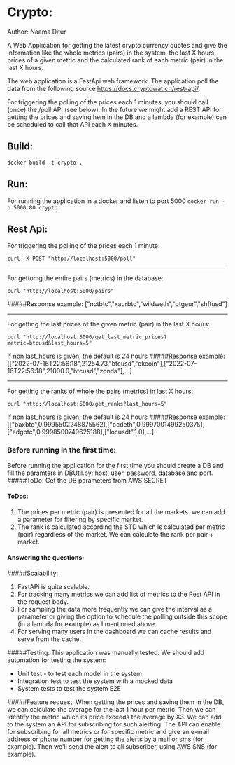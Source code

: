 # Crypto:

Author: Naama Ditur

A Web Application for getting the latest crypto currency quotes and give the information like the whole metrics (pairs) in the system, 
the last X hours prices of a given metric and the calculated rank of each metric (pair) in the last X hours.

The web application is a FastApi web framework.
The application poll the data from the following source https://docs.cryptowat.ch/rest-api/.

For triggering the polling of the prices each 1 minutes, you should call (once) the /poll API (see below).
In the future we might add a REST API for getting the prices and saving hem in the DB and a lambda (for example) 
can be scheduled to call that API each X minutes.


## Build:

`docker build -t crypto .`

## Run:
For running the application in a docker and listen to port 5000
`docker run -p 5000:80 crypto`


## Rest Api:

For triggering the polling of the prices each 1 minute:
~~~
curl -X POST "http://localhost:5000/poll"
~~~

---
For gettomg the entire pairs (metrics) in the database:
~~~
curl "http://localhost:5000/pairs"
~~~
#####Response example:
["nctbtc","xaurbtc","wildweth","btgeur","shftusd"]

---
For getting the last prices of the given metric (pair) in the last X hours:
~~~
curl "http://localhost:5000/get_last_metric_prices?metric=btcusd&last_hours=5"
~~~
If non last_hours is given, the default is 24 hours
#####Response example:
[["2022-07-16T22:56:18",21254.73,"btcusd","okcoin"],["2022-07-16T22:56:18",21000.0,"btcusd","zonda"],...]

---

For getting the ranks of whole the pairs (metrics) in last X hours:
~~~
curl "http://localhost:5000/get_ranks?last_hours=5"
~~~
If non last_hours is given, the default is 24 hours
#####Response example:
[["baxbtc",0.9995502248875562],["bcdeth",0.9997001499250375],["edgbtc",0.9998500749625188],["locusdt",1.0],...]


### Before running in the first time:
Before running the application for the first time you should create a DB and fill the paramters
in DBUtil.py: host, user, password, database and port.
#####ToDo: Get the DB parameters from AWS SECRET


#### ToDos:

1. The prices per metric (pair) is presented for all the markets. we can add a parameter for filtering by specific market.
2. The rank is calculated according the STD which is calculated per metric (pair) regardless of the market. We can calculate the rank per pair + market.

#### Answering the questions:
#####Scalability:
1. FastAPi is quite scalable. 
2. For tracking many metrics we can add list of metrics to the Rest API in the request body.
3. For sampling the data more frequently we can give the interval as a parameter or giving the option to schedule the polling outside this scope (in a lambda for example) as I mentioned above.
4. For serving many users in the dashboard we can cache results and serve from the cache.

#####Testing:
This application was manually tested. We should add automation for testing the system:
- Unit test - to test each model in the system
- Integration test to test the system with a mocked data
- System tests to test the system E2E

#####Feature request:
When getting the prices and saving them in the DB, we can calculate the average for the last 1 hour per metric.
Then we can identify the metric which its price exceeds the average by X3. 
We can add to the system an API for subscribing for such alerting. 
The API can enable for subscribing for all metrics or for specific metric 
and give an e-mail address or phone number for getting the alerts by a mail or sms (for example).
Then we'll send the alert to all subscriber, using AWS SNS (for example).
